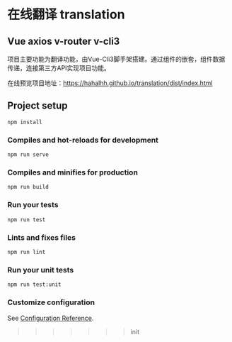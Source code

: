 # 在线翻译 translation 
## Vue axios v-router v-cli3

项目主要功能为翻译功能，由Vue-Cli3脚手架搭建。通过组件的嵌套，组件数据传递，连接第三方API实现项目功能。


在线预览项目地址：https://hahalhh.github.io/translation/dist/index.html

## Project setup
```
npm install
```

### Compiles and hot-reloads for development
```
npm run serve
```

### Compiles and minifies for production
```
npm run build
```

### Run your tests
```
npm run test
```

### Lints and fixes files
```
npm run lint
```

### Run your unit tests
```
npm run test:unit
```

### Customize configuration
See [Configuration Reference](https://cli.vuejs.org/config/).
>>>>>>> init
